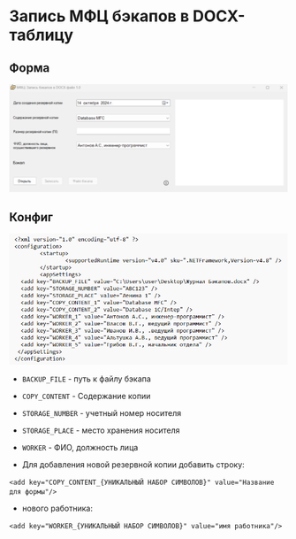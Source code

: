 # Запись МФЦ бэкапов в DOCX-таблицу

## Форма
![форма](/readme/frame.png)

## Конфиг
![конфиг](/readme/config.png)

+ ``BACKUP_FILE`` - путь к файлу бэкапа

+ ``COPY_CONTENT`` - Содержание копии

+ ``STORAGE_NUMBER`` - учетный номер носителя

+ ``STORAGE_PLACE`` - место хранения носителя

+ ``WORKER`` - ФИО, должность лица

+ Для добавления новой резервной копии добавить строку:

``<add key="COPY_CONTENT_{УНИКАЛЬНЫЙ НАБОР СИМВОЛОВ}" value="Название для формы"/>``
+ нового работника:

``<add key="WORKER_{УНИКАЛЬНЫЙ НАБОР СИМВОЛОВ}" value="имя работника"/>``

